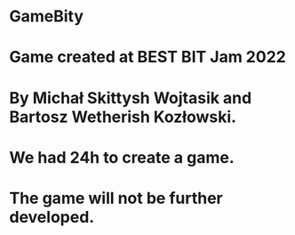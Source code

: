 # GameBity
# Game created at BEST BIT Jam 2022 
# By Michał Skittysh Wojtasik and Bartosz Wetherish Kozłowski. 
# We had 24h to create a game. 
# The game will not be further developed. 

 

